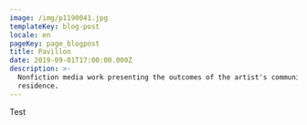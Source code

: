```yaml
---
image: /img/p1190041.jpg
templateKey: blog-post
locale: en
pageKey: page_blogpost
title: Pavillon
date: 2019-09-01T17:00:00.000Z
description: >-
  Nonfiction media work presenting the outcomes of the artist's community-based
  residence.
---
```

Test
